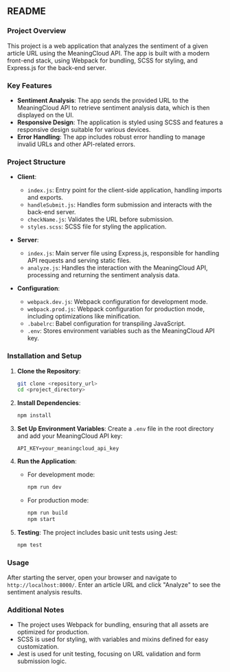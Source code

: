 
## README

### Project Overview

This project is a web application that analyzes the sentiment of a given article URL using the MeaningCloud API. The app is built with a modern front-end stack, using Webpack for bundling, SCSS for styling, and Express.js for the back-end server.

### Key Features

- **Sentiment Analysis**: The app sends the provided URL to the MeaningCloud API to retrieve sentiment analysis data, which is then displayed on the UI.
- **Responsive Design**: The application is styled using SCSS and features a responsive design suitable for various devices.
- **Error Handling**: The app includes robust error handling to manage invalid URLs and other API-related errors.

### Project Structure

- **Client**:
  - `index.js`: Entry point for the client-side application, handling imports and exports.
  - `handleSubmit.js`: Handles form submission and interacts with the back-end server.
  - `checkName.js`: Validates the URL before submission.
  - `styles.scss`: SCSS file for styling the application.

- **Server**:
  - `index.js`: Main server file using Express.js, responsible for handling API requests and serving static files.
  - `analyze.js`: Handles the interaction with the MeaningCloud API, processing and returning the sentiment analysis data.

- **Configuration**:
  - `webpack.dev.js`: Webpack configuration for development mode.
  - `webpack.prod.js`: Webpack configuration for production mode, including optimizations like minification.
  - `.babelrc`: Babel configuration for transpiling JavaScript.
  - `.env`: Stores environment variables such as the MeaningCloud API key.

### Installation and Setup

1. **Clone the Repository**:
   ```bash
   git clone <repository_url>
   cd <project_directory>
   ```

2. **Install Dependencies**:
   ```bash
   npm install
   ```

3. **Set Up Environment Variables**:
   Create a `.env` file in the root directory and add your MeaningCloud API key:
   ```plaintext
   API_KEY=your_meaningcloud_api_key
   ```

4. **Run the Application**:
   - For development mode:
     ```bash
     npm run dev
     ```
   - For production mode:
     ```bash
     npm run build
     npm start
     ```

5. **Testing**:
   The project includes basic unit tests using Jest:
   ```bash
   npm test
   ```

### Usage

After starting the server, open your browser and navigate to `http://localhost:8000/`. Enter an article URL and click "Analyze" to see the sentiment analysis results.

### Additional Notes

- The project uses Webpack for bundling, ensuring that all assets are optimized for production.
- SCSS is used for styling, with variables and mixins defined for easy customization.
- Jest is used for unit testing, focusing on URL validation and form submission logic.